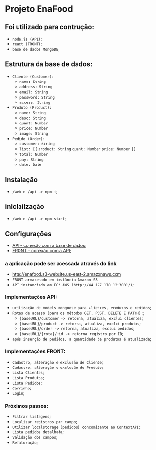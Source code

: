 # Projeto EnaFood

## Foi utilizado para contrução:
- `node.js (API)`;
- `react (FRONT)`;
- `base de dados MongoDB`;

## Estrutura da base de dados:
- `Cliente (Customer):`
    - `name: String`
    - `address: String`
    - `email: String`
    - `password: String`
    - `access: String`
- `Produto (Product):`
    - `name: String`
    - `desc: String`
    - `quant: Number`
    - `price: Number`
    - `image: String`
- `Pedido (Order):`
    - `customer: String`
    - `list: [{`
        `product: String`
        `quant: Number`
        `price: Number`
    `}]`
    - `total: Number`
    - `pay: String`
    - `date: Date`

## Instalação
- `/web e /api -> npm i`;

## Inicialização
- `/web e /api -> npm start`;

## Configurações
- [API - conexão com a base de dados](https://github.com/rtof83/ecommerce/blob/main/api/database/conn.js);
- [FRONT - conexão com a API](https://github.com/rtof83/ecommerce/blob/main/web/src/api.js);

### a aplicação pode ser acessada através do link:
- http://enafood.s3-website.us-east-2.amazonaws.com
- `FRONT armazenado em instância Amazon S3`;
- `API instanciado em EC2 AWS (http://44.197.170.12:3001/)`;

### Implementações API:
- `Utilização de models mongoose para Clientes, Produtos e Pedidos`;
- `Rotas de acesso (para os métodos GET, POST, DELETE E PATCH):`;
    - `{baseURL}/customer -> retorna, atualiza, exclui clientes`;
    - `{baseURL}/product -> retorna, atualiza, exclui produtos`;
    - `{baseURL}/order -> retorna, atualiza, exclui pedidos`;
    - `{baseURL}/{rota}/:id -> retorna registro por ID`;
- `após inserção de pedidos, a quantidade de produtos é atualizada`;

### Implementações FRONT:
- `Cadastro, alteração e exclusão de Cliente`;
- `Cadastro, alteração e exclusão de Produto`;
- `Lista Clientes`;
- `Lista Produtos`;
- `Lista Pedidos`;
- `Carrinho`;
- `Login`;

### Próximos passos:
- `Filtrar listagens`;
- `Localizar registros por campo`;
- `Utilizar localstorage (pedidos) concomitante ao ContextAPI`;
- `Lista pedidos detalhada`;
- `Validação dos campos`;
- `Refatoração`;
